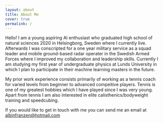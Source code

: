 ```yaml
---
layout: about
title: About Me
cover: true
permalink: /
---
```


Hello! I am a young aspiring AI enthusiast who graduated high school of natural sciences 2020 in Helsingborg, Sweden where I currently live. Afterwards I was conscripted for a one year military service as a squad leader and mobile ground-based radar operater in the Swedish Armed Forces where I improved my collaboration and leadership skills. Currently I am studying my first year of undergraduate physics at Lunds University in which I plan to participate in their machine learning masters in the future. 

My prior work experience consists primarily of working as a tennis coach for varied levels from beginner to advanced compeitive players. Tennis is one of my greatest hobbies which I have played since I was very young. Apart from tennis I am also interested in elite calisthenics/bodyweight training and speedcubing.

If you would like to get in touch with me you can send me an email at albinfranzen@hotmail.com

